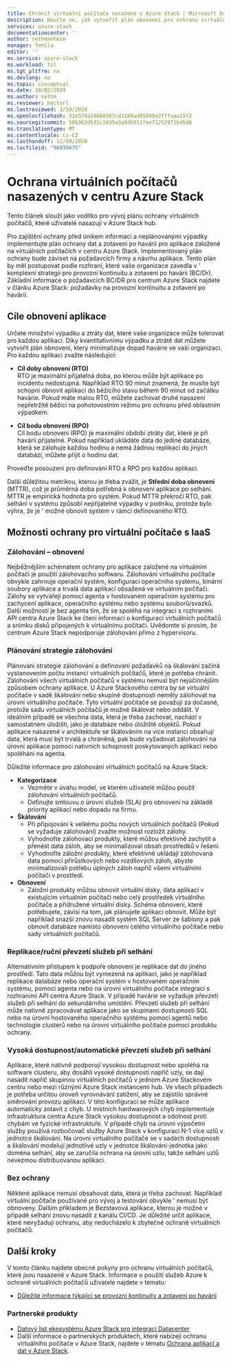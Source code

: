 ```yaml
---
title: Chránit virtuální počítače nasazené v Azure Stack | Microsoft Docs
description: Naučte se, jak vytvořit plán obnovení pro ochranu virtuálních počítačů nasazených v Azure Stack před ztrátou dat a neplánovanými výpadky.
services: azure-stack
documentationcenter: ''
author: sethmanheim
manager: femila
editor: ''
ms.service: azure-stack
ms.workload: tzl
ms.tgt_pltfrm: na
ms.devlang: na
ms.topic: conceptual
ms.date: 10/02/2019
ms.author: sethm
ms.reviewer: hectorl
ms.lastreviewed: 3/19/2018
ms.openlocfilehash: 31e574a24660367cd1189ad95890e2fffaaa15f2
ms.sourcegitcommit: 50b362d531c2d35a3a935811fee71252971bd5d8
ms.translationtype: MT
ms.contentlocale: cs-CZ
ms.lasthandoff: 12/09/2020
ms.locfileid: "96939675"
---
```

# <a name="protect-vms-deployed-on-azure-stack-hub"></a>Ochrana virtuálních počítačů nasazených v centru Azure Stack

Tento článek slouží jako vodítko pro vývoj plánu ochrany virtuálních počítačů, které uživatelé nasazují v Azure Stack hub.

Pro zajištění ochrany před únikem informací a neplánovanými výpadky implementujte plán ochrany dat a zotavení po havárii pro aplikace založené na virtuálních počítačích v centru Azure Stack. Implementovaný plán ochrany bude záviset na požadavcích firmy a návrhu aplikace. Tento plán by měl postupovat podle rozhraní, které vaše organizace zavedla v \' komplexní strategii pro provozní kontinuitu a zotavení po havárii (BC/Dr). Základní informace o požadavcích BC/DR pro centrum Azure Stack najdete v článku Azure Stack: požadavky na provozní kontinuitu a zotavení po havárii.

## <a name="application-recovery-objectives"></a>Cíle obnovení aplikace

Určete množství výpadku a ztráty dat, které vaše organizace může tolerovat pro každou aplikaci. Díky kvantitativnímu výpadku a ztrátě dat můžete vytvořit plán obnovení, který minimalizuje dopad havárie ve vaší organizaci. Pro každou aplikaci zvažte následující:

- **Cíl doby obnovení (RTO)**\
    RTO je maximální přijatelná doba, po kterou může být aplikace po incidentu nedostupná. Například RTO 90 minut znamená, že musíte být schopni obnovit aplikaci do běžícího stavu během 90 minut od začátku havárie. Pokud máte malou RTO, můžete zachovat druhé nasazení nepřetržitě běžící na pohotovostním režimu pro ochranu před oblastním výpadkem.

- **Cíl bodu obnovení (RPO)**\
    Cíl bodu obnovení (RPO) je maximální období ztráty dat, které je při havárii přijatelné. Pokud například ukládáte data do jediné databáze, která se zálohuje každou hodinu a nemá žádnou replikaci do jiných databází, můžete přijít o hodinu dat.

Proveďte posouzení pro definování RTO a RPO pro každou aplikaci.

Další důležitou metrikou, kterou je třeba zvážit, je **Střední doba obnovení** (MTTR), což je průměrná doba potřebná k obnovení aplikace po selhání. MTTR je empirická hodnota pro systém. Pokud MTTR překročí RTO, pak selhání v systému způsobí nepřijatelné výpadky v podniku, protože bylo výhra, že je \' možné obnovit systém v rámci definovaného RTO.

## <a name="protection-options-for-iaas-vms"></a>Možnosti ochrany pro virtuální počítače s IaaS

### <a name="backup-restore"></a>Zálohování – obnovení

Nejběžnějším schématem ochrany pro aplikace založené na virtuálním počítači je použití zálohovacího softwaru. Zálohování virtuálního počítače obvykle zahrnuje operační systém, konfiguraci operačního systému, binární soubory aplikace a trvalá data aplikací obsažená ve virtuálním počítači. Zálohy se vytvářejí pomocí agenta v hostovaném operačním systému pro zachycení aplikace, operačního systému nebo systému souborů/svazků. Další možností je bez agenta tím, že se spoléhá na integraci s rozhraními API centra Azure Stack ke čtení informací o konfiguraci virtuálních počítačů a snímku disků připojených k virtuálnímu počítači. Uvědomte si prosím, že centrum Azure Stack nepodporuje zálohování přímo z hypervisoru.

### <a name="planning-your-backup-strategy"></a>Plánování strategie zálohování

Plánování strategie zálohování a definování požadavků na škálování začíná vystanovením počtu instancí virtuálních počítačů, které je potřeba chránit. Zálohování všech virtuálních počítačů v systému nemusí být nejúčinnějším způsobem ochrany aplikace. U Azure Stackového centra by se virtuální počítače v sadě škálování nebo skupině dostupnosti neměly zálohovat na úrovni virtuálního počítače. Tyto virtuální počítače se považují za dočasné, protože sadu virtuálních počítačů je možné škálovat nebo oddálit. V ideálním případě se všechna data, která je třeba zachovat, nachází v samostatném úložišti, jako je databáze nebo úložiště objektů. Pokud aplikace nasazené v architektuře se škálováním na více instancí obsahují data, která musí být trvalá a chráněná, pak bude vyžadovat zálohování na úrovni aplikace pomocí nativních schopností poskytovaných aplikací nebo spoléhání na agenta.

Důležité informace pro zálohování virtuálních počítačů na Azure Stack:

- **Kategorizace**
  - Vezměte v úvahu model, ve kterém uživatelé můžou použít zálohování virtuálních počítačů.
  - Definujte smlouvu o úrovni služeb (SLA) pro obnovení na základě priority aplikací nebo dopadu na firmu.
- **Škálování**
  - Při připojování k velkému počtu nových virtuálních počítačů (Pokud se vyžaduje zálohování) zvažte možnost rozložit zálohy.
  - Vyhodnoťte zálohovací produkty, které můžou efektivně zachytit a přenést data záloh, aby se minimalizoval obsah prostředků v řešení.
  - Vyhodnoťte záložní produkty, které efektivně ukládají zálohovaná data pomocí přírůstkových nebo rozdílových záloh, abyste minimalizovali potřebu úplných záloh napříč všemi virtuálními počítači v prostředí.
- **Obnovení**
  - Záložní produkty můžou obnovit virtuální disky, data aplikací v existujícím virtuálním počítači nebo celý prostředek virtuálního počítače a přidružené virtuální disky. Schéma obnovení, které potřebujete, závisí na tom, jak plánujete aplikaci obnovit. Může být například snazší znovu nasadit systém SQL Server ze šablony a pak obnovit databáze namísto obnovení celého virtuálního počítače nebo sady virtuálních počítačů.

### <a name="replicationmanual-failover"></a>Replikace/ruční převzetí služeb při selhání

Alternativním přístupem k podpoře obnovení je replikace dat do jiného prostředí. Tato data můžou být vymezená na aplikaci, jako je například replikace databáze nebo operační systém v hostovaném operačním systému, pomocí agenta nebo na úrovni virtuálního počítače integrací s rozhraními API centra Azure Stack. V případě havárie se vyžaduje převzetí služeb při selhání do sekundárního umístění. Převzetí služeb při selhání může nativně zpracovávat aplikace jako se skupinami dostupnosti SQL nebo na úrovni hostovaného operačního systému pomocí agentů nebo technologie clusterů nebo na úrovni virtuálního počítače pomocí produktu ochrany.

### <a name="high-availabilityautomatic-failover"></a>Vysoká dostupnost/automatické převzetí služeb při selhání

Aplikace, které nativně podporují vysokou dostupnost nebo spoléhá na software clusteru, aby dosáhli vysoké dostupnosti napříč uzly, se dají nasadit napříč skupinou virtuálních počítačů v jednom Azure Stackovém centru nebo mezi různými Azure Stack instancemi hub. Ve všech případech je potřeba určitou úroveň vyrovnávání zatížení, aby se zajistilo správné směrování provozu aplikací. V této konfiguraci se může aplikace automaticky zotavit z chyb. U místních hardwarových chyb implementuje infrastruktura centra Azure Stack vysokou dostupnost a odolnost proti chybám ve fyzické infrastruktuře. V případě chyb na úrovni výpočetní služby používá rozbočovač služby Azure Stack v konfiguraci N-1 více uzlů v jednotce škálování. Na úrovni virtuálního počítače se v sadách dostupnosti a škálování modelují jednotlivé uzly v jednotce škálování-jednotka jako doména selhání, aby se zaručila ochrana na úrovni uzlu, takže selhání uzlů nevezmou distribuovanou aplikaci.

### <a name="no-protection"></a>Bez ochrany

Některé aplikace nemusí obsahovat data, která je třeba zachovat. Například virtuální počítače používané pro vývoj a testování obvykle \' nemusí být obnoveny. Dalším příkladem je Bezstavová aplikace, kterou je možné v případě selhání znovu nasadit z kanálu CI/CD. Je důležité určit aplikace, které nevyžadují ochranu, aby nedocházelo k zbytečné ochraně virtuálních počítačů.

<!-- ## Recommended topologies

Important considerations for your Azure Stack deployment: -->

## <a name="next-steps"></a>Další kroky

V tomto článku najdete obecné pokyny pro ochranu virtuálních počítačů, které jsou nasazené v Azure Stack. Informace o použití služeb Azure k ochraně virtuálních počítačů uživatele najdete v tématu:

- [Důležité informace týkající se provozní kontinuity a zotavení po havárii](https://aka.ms/azurestackbcdrconsiderationswp)

### <a name="partner-products"></a>Partnerské produkty

- [Datový list ekosystému Azure Stack pro integraci Datacenter](https://aka.ms/azurestackbcdrpartners)
- Další informace o partnerských produktech, které nabízejí ochranu virtuálního počítače v Azure Stack, najdete v tématu [Ochrana aplikací a dat v Azure Stack](https://azure.microsoft.com/blog/protecting-applications-and-data-on-azure-stack/).

